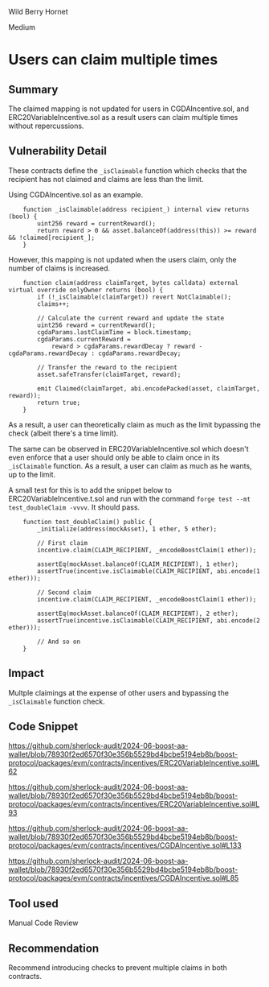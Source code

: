 Wild Berry Hornet

Medium

# Users can claim multiple times


## Summary

The claimed mapping is not updated for users in CGDAIncentive.sol, and ERC20VariableIncentive.sol as a result users can claim multiple times without repercussions.

## Vulnerability Detail

These contracts define the `_isClaimable` function which checks that the recipient has not claimed and claims are less than the limit. 

Using CGDAIncentive.sol as an example.

```solidity
    function _isClaimable(address recipient_) internal view returns (bool) {
        uint256 reward = currentReward();
        return reward > 0 && asset.balanceOf(address(this)) >= reward && !claimed[recipient_];
    }
```

However, this mapping is not updated when the users claim, only the number of claims is increased.

```solidity
    function claim(address claimTarget, bytes calldata) external virtual override onlyOwner returns (bool) {
        if (!_isClaimable(claimTarget)) revert NotClaimable();
        claims++;

        // Calculate the current reward and update the state
        uint256 reward = currentReward();
        cgdaParams.lastClaimTime = block.timestamp;
        cgdaParams.currentReward =
            reward > cgdaParams.rewardDecay ? reward - cgdaParams.rewardDecay : cgdaParams.rewardDecay;

        // Transfer the reward to the recipient
        asset.safeTransfer(claimTarget, reward);

        emit Claimed(claimTarget, abi.encodePacked(asset, claimTarget, reward));
        return true;
    }
```

As a result, a user can theoretically claim as much as the limit bypassing the check (albeit there's a time limit). 

The same can be observed in ERC20VariableIncentive.sol which doesn't even enforce that a user should only be able to claim once in its `_isClaimable` function. As a result, a user can claim as much as he wants, up to the limit.

A small test for this is to add the snippet below to ERC20VariableIncentive.t.sol and run with the command `forge test --mt test_doubleClaim -vvvv`. It should pass.

```solidity
    function test_doubleClaim() public {
        _initialize(address(mockAsset), 1 ether, 5 ether);

        // First claim
        incentive.claim(CLAIM_RECIPIENT, _encodeBoostClaim(1 ether));

        assertEq(mockAsset.balanceOf(CLAIM_RECIPIENT), 1 ether);
        assertTrue(incentive.isClaimable(CLAIM_RECIPIENT, abi.encode(1 ether)));

        // Second claim
        incentive.claim(CLAIM_RECIPIENT, _encodeBoostClaim(1 ether));

        assertEq(mockAsset.balanceOf(CLAIM_RECIPIENT), 2 ether);
        assertTrue(incentive.isClaimable(CLAIM_RECIPIENT, abi.encode(2 ether)));

        // And so on
    }
```

## Impact

Multple claimings at the expense of other users and bypassing the `_isClaimable` function check.

## Code Snippet

https://github.com/sherlock-audit/2024-06-boost-aa-wallet/blob/78930f2ed6570f30e356b5529bd4bcbe5194eb8b/boost-protocol/packages/evm/contracts/incentives/ERC20VariableIncentive.sol#L62

https://github.com/sherlock-audit/2024-06-boost-aa-wallet/blob/78930f2ed6570f30e356b5529bd4bcbe5194eb8b/boost-protocol/packages/evm/contracts/incentives/ERC20VariableIncentive.sol#L93

https://github.com/sherlock-audit/2024-06-boost-aa-wallet/blob/78930f2ed6570f30e356b5529bd4bcbe5194eb8b/boost-protocol/packages/evm/contracts/incentives/CGDAIncentive.sol#L133

https://github.com/sherlock-audit/2024-06-boost-aa-wallet/blob/78930f2ed6570f30e356b5529bd4bcbe5194eb8b/boost-protocol/packages/evm/contracts/incentives/CGDAIncentive.sol#L85

## Tool used
Manual Code Review

## Recommendation

Recommend introducing checks to prevent multiple claims in both contracts.